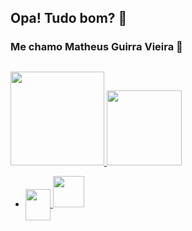 ## Opa! Tudo bom? 👋

<!--
**GuirraMv/GuirraMv** is a ✨ _special_ ✨ repository because its `README.md` (this file) appears on your GitHub profile.

Here are some ideas to get you started:

- 🔭 I’m currently working on ...
- 🌱 I’m currently learning ...
- 👯 I’m looking to collaborate on ...
- 🤔 I’m looking for help with ...
- 💬 Ask me about ...
- 📫 How to reach me: ...
- 😄 Pronouns: ...
- ⚡ Fun fact: ...
-->
### Me chamo Matheus Guirra Vieira 👋


##
<div> 
  <a href="https://github.com/GuirraMv">
  <img height="150cm" src="https://github-readme-stats.vercel.app/api?username=GuirraMv&show_icons=true&theme=tokyonight&count_private=true"/>
  <img height="120cm" src="https://github-readme-stats.vercel.app/api/top-langs/?username=GuirraMv&_icons=true&theme=tokyonight&layout=compact"/> 
 
</div> 

- <p>
    <img src="https://icongr.am/devicon/javascript-original.svg?size=128&color=currentColor" align="center" height="50" width="40">
    <img src="https://icongr.am/devicon/react-original.svg?size=120&color=currentColor" aling="center" height="50" widht="50">
</p>

